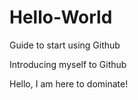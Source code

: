 # Hello-World
Guide to start using Github

Introducing myself to Github

Hello, I am here to dominate!

